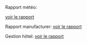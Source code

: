 Rapport météo:

[voir le rapport](https://app.powerbi.com/view?r=eyJrIjoiNzM2ZTRmNzMtMDk5Mi00YTVmLWEwMDItZTk5YjMxZDZkNTdmIiwidCI6ImY2NzVhOGQwLTYyNDgtNDk1ZS04MzM0LTA4YjYyNmE5ZmM0MCJ9)




Rapport manufacturer:
[voir le rapport](https://app.powerbi.com/view?r=eyJrIjoiZTM5OGMyZjQtYmMwYi00MGVkLWI5MjYtOWM0YzZjYzdhN2M5IiwidCI6ImY2NzVhOGQwLTYyNDgtNDk1ZS04MzM0LTA4YjYyNmE5ZmM0MCJ9)

Gestion hôtel:
[voir le rapport](https://app.powerbi.com/view?r=eyJrIjoiNjBiZDcyNGEtZWM5Zi00NjQ2LWFiZTEtM2QwMzRlNmQ1ZGZkIiwidCI6ImY2NzVhOGQwLTYyNDgtNDk1ZS04MzM0LTA4YjYyNmE5ZmM0MCJ9)

